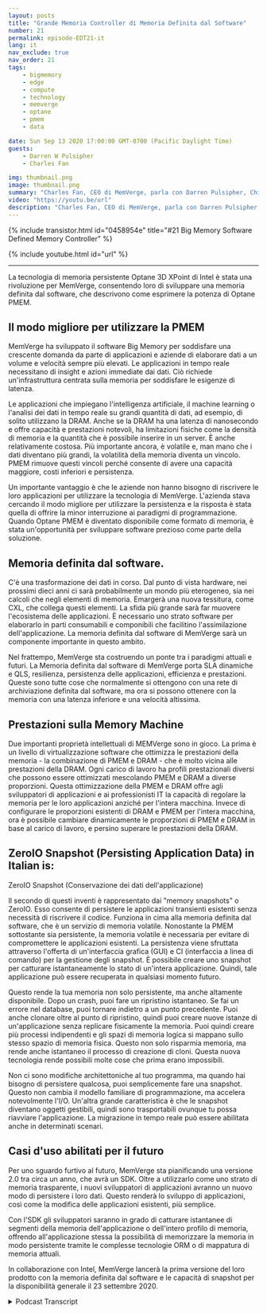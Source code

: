 ```yaml
---
layout: posts
title: "Grande Memoria Controller di Memoria Definita dal Software"
number: 21
permalink: episode-EDT21-it
lang: it
nav_exclude: true
nav_order: 21
tags:
    - bigmemory
    - edge
    - compute
    - technology
    - memverge
    - optane
    - pmem
    - data

date: Sun Sep 13 2020 17:00:00 GMT-0700 (Pacific Daylight Time)
guests:
    - Darren W Pulsipher
    - Charles Fan

img: thumbnail.png
image: thumbnail.png
summary: "Charles Fan, CEO di MemVerge, parla con Darren Pulsipher, Chief Solutions Architect, Settore Pubblico, Intel, sulla loro nuova tecnologia, i controller di memoria software-defined Big Memory. La tecnologia utilizza la memoria persistente Intel 3D XPoint Optane per colmare efficientemente il divario tra le architetture attuali e future, offrendo una capacità maggiore, costi più bassi e persistenza."
video: "https://youtu.be/url"
description: "Charles Fan, CEO di MemVerge, parla con Darren Pulsipher, Chief Solutions Architect, Settore Pubblico, Intel, sulla loro nuova tecnologia, i controller di memoria software-defined Big Memory. La tecnologia utilizza la memoria persistente Intel 3D XPoint Optane per colmare efficientemente il divario tra le architetture attuali e future, offrendo una capacità maggiore, costi più bassi e persistenza."
---
```


<div>
{% include transistor.html id="0458954e" title="#21 Big Memory Software Defined Memory Controller" %}

{% include youtube.html id="url" %}
</div>

---

La tecnologia di memoria persistente Optane 3D XPoint di Intel è stata una rivoluzione per MemVerge, consentendo loro di sviluppare una memoria definita dal software, che descrivono come esprimere la potenza di Optane PMEM.

## Il modo migliore per utilizzare la PMEM

MemVerge ha sviluppato il software Big Memory per soddisfare una crescente domanda da parte di applicazioni e aziende di elaborare dati a un volume e velocità sempre più elevati. Le applicazioni in tempo reale necessitano di insight e azioni immediate dai dati. Ciò richiede un'infrastruttura centrata sulla memoria per soddisfare le esigenze di latenza.

Le applicazioni che impiegano l'intelligenza artificiale, il machine learning o l'analisi dei dati in tempo reale su grandi quantità di dati, ad esempio, di solito utilizzano la DRAM. Anche se la DRAM ha una latenza di nanosecondo e offre capacità e prestazioni notevoli, ha limitazioni fisiche come la densità di memoria e la quantità che è possibile inserire in un server. È anche relativamente costosa. Più importante ancora, è volatile e, man mano che i dati diventano più grandi, la volatilità della memoria diventa un vincolo. PMEM rimuove questi vincoli perché consente di avere una capacità maggiore, costi inferiori e persistenza.

Un importante vantaggio è che le aziende non hanno bisogno di riscrivere le loro applicazioni per utilizzare la tecnologia di MemVerge. L'azienda stava cercando il modo migliore per utilizzare la persistenza e la risposta è stata quella di offrire la minor interruzione ai paradigmi di programmazione. Quando Optane PMEM è diventato disponibile come formato di memoria, è stata un'opportunità per sviluppare software prezioso come parte della soluzione.

## Memoria definita dal software.

C'è una trasformazione dei dati in corso. Dal punto di vista hardware, nei prossimi dieci anni ci sarà probabilmente un mondo più eterogeneo, sia nei calcoli che negli elementi di memoria. Emargerà una nuova tessitura, come CXL, che collega questi elementi. La sfida più grande sarà far muovere l'ecosistema delle applicazioni. È necessario uno strato software per elaborarlo in parti consumabili e componibili che facilitino l'assimilazione dell'applicazione. La memoria definita dal software di MemVerge sarà un componente importante in questo ambito.

Nel frattempo, MemVerge sta costruendo un ponte tra i paradigmi attuali e futuri. La Memoria definita dal software di MemVerge porta SLA dinamiche e QLS, resilienza, persistenza delle applicazioni, efficienza e prestazioni. Queste sono tutte cose che normalmente si ottengono con una rete di archiviazione definita dal software, ma ora si possono ottenere con la memoria con una latenza inferiore e una velocità altissima.

## Prestazioni sulla Memory Machine

Due importanti proprietà intellettuali di MEMVerge sono in gioco. La prima è un livello di virtualizzazione software che ottimizza le prestazioni della memoria - la combinazione di PMEM e DRAM - che è molto vicina alle prestazioni della DRAM. Ogni carico di lavoro ha profili prestazionali diversi che possono essere ottimizzati mescolando PMEM e DRAM a diverse proporzioni. Questa ottimizzazione della PMEM e DRAM offre agli sviluppatori di applicazioni e ai professionisti IT la capacità di regolare la memoria per le loro applicazioni anziché per l'intera macchina. Invece di configurare le proporzioni esistenti di DRAM e PMEM per l'intera macchina, ora è possibile cambiare dinamicamente le proporzioni di PMEM e DRAM in base al carico di lavoro, e persino superare le prestazioni della DRAM.

## ZeroIO Snapshot (Persisting Application Data) in Italian is:

ZeroIO Snapshot (Conservazione dei dati dell'applicazione)

Il secondo di questi inventi è rappresentato dai "memory snapshots" o ZeroIO. Esso consente di persistere le applicazioni transienti esistenti senza necessità di riscrivere il codice. Funziona in cima alla memoria definita dal software, che è un servizio di memoria volatile. Nonostante la PMEM sottostante sia persistente, la memoria volatile è necessaria per evitare di compromettere le applicazioni esistenti. La persistenza viene sfruttata attraverso l'offerta di un'interfaccia grafica (GUI) e CI (interfaccia a linea di comando) per la gestione degli snapshot. È possibile creare uno snapshot per catturare istantaneamente lo stato di un'intera applicazione. Quindi, tale applicazione può essere recuperata in qualsiasi momento futuro.

Questo rende la tua memoria non solo persistente, ma anche altamente disponibile. Dopo un crash, puoi fare un ripristino istantaneo. Se fai un errore nel database, puoi tornare indietro a un punto precedente. Puoi anche clonare oltre al punto di ripristino, quindi puoi creare nuove istanze di un'applicazione senza replicare fisicamente la memoria. Puoi quindi creare più processi indipendenti e gli spazi di memoria logica si mappano sullo stesso spazio di memoria fisica. Questo non solo risparmia memoria, ma rende anche istantaneo il processo di creazione di cloni. Questa nuova tecnologia rende possibili molte cose che prima erano impossibili.

Non ci sono modifiche architettoniche al tuo programma, ma quando hai bisogno di persistere qualcosa, puoi semplicemente fare una snapshot. Questo non cambia il modello familiare di programmazione, ma accelera notevolmente l'I/O. Un'altra grande caratteristica è che le snapshot diventano oggetti gestibili, quindi sono trasportabili ovunque tu possa riavviare l'applicazione. La migrazione in tempo reale può essere abilitata anche in determinati scenari.

## Casi d'uso abilitati per il futuro

Per uno sguardo furtivo al futuro, MemVerge sta pianificando una versione 2.0 tra circa un anno, che avrà un SDK. Oltre a utilizzarlo come uno strato di memoria trasparente, i nuovi sviluppatori di applicazioni avranno un nuovo modo di persistere i loro dati. Questo renderà lo sviluppo di applicazioni, così come la modifica delle applicazioni esistenti, più semplice.

Con l'SDK gli sviluppatori saranno in grado di catturare istantanee di segmenti della memoria dell'applicazione o dell'intero profilo di memoria, offrendo all'applicazione stessa la possibilità di memorizzare la memoria in modo persistente tramite le complesse tecnologie ORM o di mappatura di memoria attuali.

In collaborazione con Intel, MemVerge lancerà la prima versione del loro prodotto con la memoria definita dal software e le capacità di snapshot per la disponibilità generale il 23 settembre 2020.



<details>
<summary> Podcast Transcript </summary>

<p></p>

</details>
